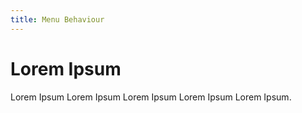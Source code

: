 ```yaml
---
title: Menu Behaviour
---
```


# Lorem Ipsum

Lorem Ipsum Lorem Ipsum Lorem Ipsum Lorem Ipsum Lorem Ipsum.